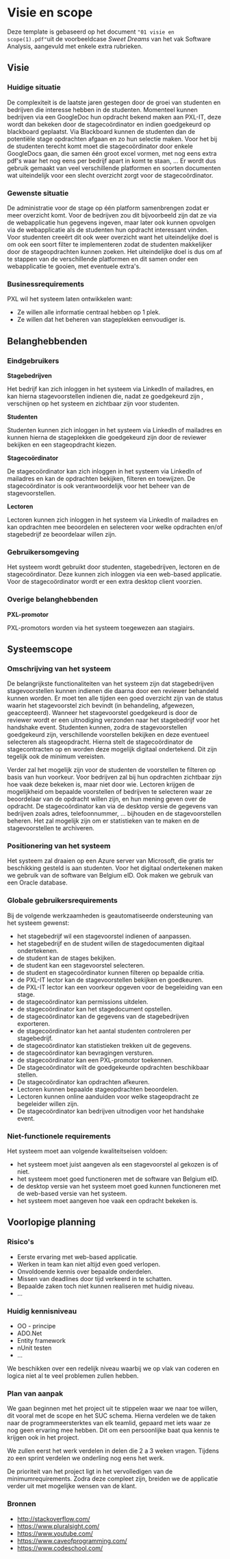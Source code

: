 # Visie en scope

Deze template is gebaseerd op het document `"01 visie en scope(1).pdf"`uit de
voorbeeldcase _Sweet Dreams_ van het vak Software Analysis, aangevuld met
enkele extra rubrieken.

## Visie

### Huidige situatie

De complexiteit is de laatste jaren gestegen door de groei van studenten en bedrijven die interesse hebben in de studenten. Momenteel kunnen bedrijven via een GoogleDoc hun opdracht bekend maken aan PXL-IT, deze wordt dan bekeken door de stagecoördinator en indien goedgekeurd op blackboard geplaatst. Via Blackboard kunnen de studenten dan de potentiële stage opdrachten afgaan en zo hun selectie maken.
Voor het bij de studenten terecht komt moet die stagecoördinator door enkele GoogleDocs gaan, die samen één groot excel vormen, met nog eens extra pdf's waar het nog eens per bedrijf apart in komt te staan, ... Er wordt dus gebruik gemaakt van veel verschillende platformen en soorten documenten wat uiteindelijk voor een slecht overzicht zorgt voor de stagecoördinator.

### Gewenste situatie

De administratie voor de stage op één platform samenbrengen zodat er meer overzicht komt. Voor de bedrijven zou dit bijvoorbeeld zijn dat ze via de webapplicatie hun gegevens ingeven, maar later ook kunnen opvolgen via de webapplicatie als de studenten hun opdracht interessant vinden. Voor studenten creeërt dit ook weer overzicht want het uiteindelijke doel is om ook een soort filter te implementeren zodat de studenten makkelijker door de stageopdrachten kunnen zoeken.
Het uiteindelijke doel is dus om af te stappen van de verschillende platformen en dit samen onder een webapplicatie te gooien, met eventuele extra's.

### Businessrequirements

PXL wil het systeem laten ontwikkelen want:
- Ze willen alle informatie centraal hebben op 1 plek.
- Ze willen dat het beheren van stageplekken eenvoudiger is.

## Belanghebbenden

### Eindgebruikers

**Stagebedrijven**

Het bedrijf kan zich inloggen in het systeem via LinkedIn of mailadres, en kan hierna stagevoorstellen indienen die,
nadat ze goedgekeurd zijn , verschijnen op het systeem en zichtbaar zijn voor studenten.

**Studenten**

Studenten kunnen zich inloggen in het systeem via LinkedIn of mailadres en kunnen hierna de stageplekken die
goedgekeurd zijn door de reviewer bekijken en een stageopdracht kiezen.

**Stagecoördinator**

De stagecoördinator kan zich inloggen in het systeem via LinkedIn of mailadres en kan de opdrachten bekijken, filteren en toewijzen.
De stagecoördinator is ook verantwoordelijk voor het beheer van de stagevoorstellen.

**Lectoren**

Lectoren kunnen zich inloggen in het systeem via LinkedIn of mailadres en kan opdrachten mee beoordelen en selecteren voor welke opdrachten en/of stagebedrijf ze beoordelaar willen zijn.

### Gebruikersomgeving

Het systeem wordt gebruikt door studenten, stagebedrijven, lectoren en de stagecoördinator. Deze kunnen zich inloggen via een web-based
applicatie. Voor de stagecoördinator wordt er een extra desktop client voorzien.

### Overige belanghebbenden

**PXL-promotor**

PXL-promotors worden via het systeem toegewezen aan stagiairs. 

## Systeemscope

### Omschrijving van het systeem

De belangrijkste functionaliteiten van het systeem zijn dat stagebedrijven stagevoorstellen kunnen indienen
die daarna door een reviewer behandeld kunnen worden. Er moet ten alle tijden een goed overzicht zijn van de
status waarin het stagevoorstel zich bevindt (in behandeling, afgewezen, geaccepteerd). Wanneer het stagevoorstel
goedgekeurd is door de reviewer wordt er een uitnodiging verzonden naar het stagebedrijf voor het handshake event.
Studenten kunnen, zodra de stagevoorstellen goedgekeurd zijn, verschillende voorstellen bekijken en deze eventueel selecteren als stageopdracht.
Hierna stelt de stagecoördinator de stagecontracten op en worden deze mogelijk digitaal ondertekend.
Dit zijn tegelijk ook de minimum vereisten.

Verder zal het mogelijk zijn voor de studenten de voorstellen te filteren op basis van hun voorkeur. 
Voor bedrijven zal bij hun opdrachten zichtbaar zijn hoe vaak deze bekeken is, maar niet door wie.
Lectoren krijgen de mogelijkheid om bepaalde voorstellen of bedrijven te selecteren waar ze beoordelaar van de opdracht willen zijn, en hun mening geven over de opdracht.
De stagecoördinator kan via de desktop versie de gegevens van bedrijven zoals adres, telefoonnummer, ... bijhouden en de stagevoorstellen beheren. Het zal mogelijk zijn om er statistieken van te maken en de stagevoorstellen te archiveren.

### Positionering van het systeem

Het systeem zal draaien op een Azure server van Microsoft, die gratis ter beschikking gesteld is aan studenten.
Voor het digitaal ondertekenen maken we gebruik van de software van Belgium eID.
Ook maken we gebruik van een Oracle database.

### Globale gebruikersrequirements

Bij de volgende werkzaamheden is geautomatiseerde ondersteuning van het systeem gewenst:
- het stagebedrijf wil een stagevoorstel indienen of aanpassen.
- het stagebedrijf en de student willen de stagedocumenten digitaal ondertekenen.
- de student kan de stages bekijken.
- de student kan een stagevoorstel selecteren.
- de student en stagecoördinator kunnen filteren op bepaalde critia.
- de PXL-IT lector kan de stagevoorstellen bekijken en goedkeuren.
- de PXL-IT lector kan een voorkeur opgeven voor de begeleiding van een stage.
- de stagecoördinator kan permissions uitdelen.
- de stagecoördinator kan het stagedocument opstellen.
- de stagecoördinator kan de gegevens van de stagebedrijven exporteren.
- de stagecoördinator kan het aantal studenten controleren per stagebedrijf.
- de stagecoördinator kan statistieken trekken uit de gegevens.
- de stagecoördinator kan bevragingen versturen.
- de stagecoördinator kan een PXL-promotor toekennen.
- De stagecoördinator wilt de goedgekeurde opdrachten beschikbaar stellen. 
- De stagecoördinator kan opdrachten afkeuren.
- Lectoren kunnen bepaalde stageopdrachten beoordelen.
- Lectoren kunnen online aanduiden voor welke stageopdracht ze begeleider willen zijn.
- De stagecoördinator kan bedrijven uitnodigen voor het handshake event.

### Niet-functionele requirements

Het systeem moet aan volgende kwaliteitseisen voldoen:
- het systeem moet juist aangeven als een stagevoorstel al gekozen is of niet.
- het systeem moet goed functioneren met de software van Belgium eID.
- de desktop versie van het systeem moet goed kunnen functioneren met de web-based versie van het systeem.
- het systeem moet aangeven hoe vaak een opdracht bekeken is.

## Voorlopige planning

### Risico's

- Eerste ervaring met web-based applicatie.
- Werken in team kan niet altijd even goed verlopen.
- Onvoldoende kennis over bepaalde onderdelen.
- Missen van deadlines door tijd verkeerd in te schatten.
- Bepaalde zaken toch niet kunnen realiseren met huidig niveau.
- ...

### Huidig kennisniveau

- OO - principe
- ADO.Net
- Entity framework
- nUnit testen
- ...

We beschikken over een redelijk niveau waarbij we op vlak van coderen en logica niet al te veel problemen zullen hebben.

### Plan van aanpak

We gaan beginnen met het project uit te stippelen waar we naar toe willen, dit vooral met de scope en het SUC schema. Hierna verdelen we de taken naar de programmeersterktes van elk teamlid, gepaard met iets waar ze nog geen ervaring mee hebben. Dit om een persoonlijke baat qua kennis te krijgen ook in het project.

We zullen eerst het werk verdelen in delen die 2 a 3 weken vragen. Tijdens zo een sprint verdelen we onderling nog eens het werk. 


De prioriteit van het project ligt in het vervolledigen van de minimumrequirements. Zodra deze compleet zijn, breiden we de applicatie verder uit met mogelijke wensen van de klant.


### Bronnen

- http://stackoverflow.com/
- https://www.pluralsight.com/
- https://www.youtube.com/
- https://www.caveofprogramming.com/
- https://www.codeschool.com/
